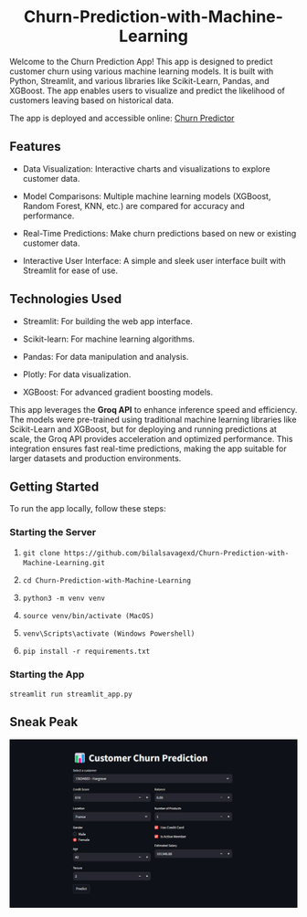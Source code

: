 <h1 align="center">Churn-Prediction-with-Machine-Learning</h1>

Welcome to the Churn Prediction App! This app is designed to predict customer churn using various machine learning models. It is built with Python, Streamlit, and various libraries like Scikit-Learn, Pandas, and XGBoost. The app enables users to visualize and predict the likelihood of customers leaving based on historical data.

The app is deployed and accessible online: [Churn Predictor](https://churn-prediction-with-machine-learning.streamlit.app/)

## Features

- Data Visualization: Interactive charts and visualizations to explore customer data.

- Model Comparisons: Multiple machine learning models (XGBoost, Random Forest, KNN, etc.) are compared for accuracy and performance.

- Real-Time Predictions: Make churn predictions based on new or existing customer data.

- Interactive User Interface: A simple and sleek user interface built with Streamlit for ease of use.

## Technologies Used

- Streamlit: For building the web app interface.

- Scikit-learn: For machine learning algorithms.

- Pandas: For data manipulation and analysis.

- Plotly: For data visualization.

- XGBoost: For advanced gradient boosting models.

This app leverages the **Groq API** to enhance inference speed and efficiency. The models were pre-trained using traditional machine learning libraries like Scikit-Learn and XGBoost, but for deploying and running predictions at scale, the Groq API provides acceleration and optimized performance. This integration ensures fast real-time predictions, making the app suitable for larger datasets and production environments.


## Getting Started

To run the app locally, follow these steps:

### Starting the Server

1. ``` git clone https://github.com/bilalsavagexd/Churn-Prediction-with-Machine-Learning.git ```

2. ``` cd Churn-Prediction-with-Machine-Learning ```

3. ``` python3 -m venv venv ```

4. ``` source venv/bin/activate (MacOS) ```

5. ``` venv\Scripts\activate (Windows Powershell) ```

6. ``` pip install -r requirements.txt ```

### Starting the App
```
streamlit run streamlit_app.py
```
## Sneak Peak
![image](https://github.com/bilalsavagexd/Churn-Prediction-with-Machine-Learning/raw/main/Images/churn_predictior.png)

